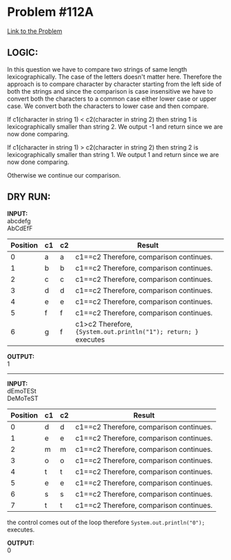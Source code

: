 # Problem #112A

[Link to the Problem](https://codeforces.com/problemset/problem/112/A)

## LOGIC:

In this question we have to compare two strings of same length lexicographically.
The case of the letters doesn't matter here.
Therefore the approach is to compare character by character starting from the left side of both the strings
and since the comparison is case insensitive we have to convert both the characters to a common case either lower case or upper case.
We convert both the characters to lower case and then compare.

If c1(character in string 1) < c2(character in string 2) then string 1 is lexicographically smaller than string 2.
We output -1 and return since we are now done comparing.

If c1(character in string 1) > c2(character in string 2) then string 2 is lexicographically smaller than string 1.
We output 1 and return since we are now done comparing.

Otherwise we continue our comparison.

## DRY RUN:

**INPUT:** <br>
abcdefg <br>
AbCdEfF

| Position | c1 | c2 | Result                                                                                   |
|----------|----|----|------------------------------------------------------------------------------------------|
| 0        | a  | a  | c1==c2  Therefore, comparison continues.                                                 |
| 1        | b  | b  | c1==c2  Therefore, comparison continues.                                                 |
| 2        | c  | c  | c1==c2  Therefore, comparison continues.                                                 |
| 3        | d  | d  | c1==c2  Therefore, comparison continues.                                                 |
| 4        | e  | e  | c1==c2  Therefore, comparison continues.                                                 |
| 5        | f  | f  | c1==c2  Therefore, comparison continues.                                                 |
| 6        | g  | f  | c1>c2   Therefore, ```{System.out.println("1"); return; }```  executes                   |

**OUTPUT:** <br>
1

------------------------------------------------------------------------------------------------------------------------------

**INPUT:** <br>
dEmoTESt <br>
DeMoTeST

| Position | c1 | c2 | Result                                   |
|----------|----|----|------------------------------------------|
| 0        | d  | d  | c1==c2  Therefore, comparison continues. |
| 1        | e  | e  | c1==c2  Therefore, comparison continues. |
| 2        | m  | m  | c1==c2  Therefore, comparison continues. |
| 3        | o  | o  | c1==c2  Therefore, comparison continues. |
| 4        | t  | t  | c1==c2  Therefore, comparison continues. |
| 5        | e  | e  | c1==c2  Therefore, comparison continues. |
| 6        | s  | s  | c1==c2  Therefore, comparison continues. |
| 7        | t  | t  | c1==c2  Therefore, comparison continues. |

the control comes out of the loop therefore ```System.out.println("0");``` executes. 

**OUTPUT:** <br>
0

